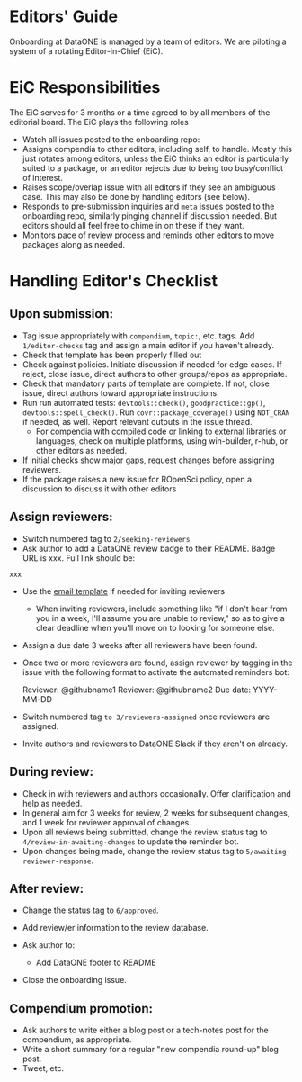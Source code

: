 # Editors' Guide

Onboarding at DataONE is managed by a team of editors.  We are piloting
a system of a rotating Editor-in-Chief (EiC).

# EiC Responsibilities

The EiC serves for 3 months or a time agreed to by all members of the editorial
board. The EiC plays the following roles

- Watch all issues posted to the onboarding repo:
-  Assigns compendia to other editors, including self, to handle. Mostly this just rotates among editors, unless the EiC thinks an editor is particularly suited to a package, or an editor rejects due to being too busy/conflict of interest.
- Raises scope/overlap issue with all editors if they see an ambiguous case.  This
may also be done by handling editors (see below). 
 - Responds to pre-submission inquiries and `meta` issues posted to the onboarding
 repo, similarly pinging channel if discussion needed.  But editors should all feel free to chime in on these if they want.
 - Monitors pace of review process and reminds other editors to move packages
 along as needed.

# Handling Editor's Checklist

## Upon submission:

-   Tag issue appropriately with `compendium`, `topic:`, etc. tags. Add `1/editor-checks` tag
    and assign a main editor if you haven't already.
-   Check that template has been properly filled out
-   Check against policies.
    Initiate discussion if needed for edge cases.
    If reject, close issue, direct authors to other groups/repos as appropriate.
-   Check that mandatory parts of template are complete.  If not, close issue,
    direct authors toward appropriate instructions.
-   Run run automated tests: `devtools::check()`, `goodpractice::gp()`, `devtools::spell_check()`. Run
    `covr::package_coverage()` using `NOT_CRAN` if needed, as well. Report
    relevant outputs in the issue thread.
    -   For compendia with compiled code or linking to external libraries or languages,
        check on multiple platforms, using win-builder, r-hub, or other editors
        as needed.
-   If initial checks show major gaps, request changes before assigning reviewers.
-   If the package raises a new issue for ROpenSci policy, open a discussion to discuss it with other
    editors
    
## Assign reviewers:

-   Switch numbered tag to `2/seeking-reviewers`
-   Ask author to add a DataONE review badge to their README. Badge URL is xxx. Full link should be:

```
xxx
```

-   Use the [email template](https://github.com/benmarwick/onboarding-reproducible-compendia/blob/master/review_request_template.md) if needed for inviting reviewers
    -   When inviting reviewers, include something like "if I don't hear from
        you in a week, I'll assume you are unable to review," so as to give a
        clear deadline when you'll move on to looking for someone else.
-   Assign a due date 3 weeks after all reviewers have been found.
-   Once two or more reviewers are found, assign reviewer by tagging in the issue with the
    following format to activate the automated reminders bot:
   
      Reviewer: @githubname1 
      Reviewer: @githubname2
      Due date: YYYY-MM-DD

-   Switch numbered tag `to 3/reviewers-assigned` once reviewers are assigned.
-   Invite authors and reviewers to DataONE Slack if they aren't on already.

## During review:

-   Check in with reviewers and authors occasionally. Offer clarification and help as needed.
-   In general aim for 3 weeks for review, 2 weeks for
    subsequent changes, and 1 week for reviewer approval of changes.
-   Upon all reviews being submitted, change the review status tag to
    `4/review-in-awaiting-changes` to update the reminder bot.
-   Upon changes being made, change the review status tag to `5/awaiting-reviewer-response`.
    
## After review:

-  Change the status tag to `6/approved`.
-   Add review/er information to the review database.

-   Ask author to:
    -   Add DataONE footer to README
-   Close the onboarding issue. 

## Compendium promotion:

-  Ask authors to write either a blog post or a tech-notes post for the compendium,
   as appropriate.
-   Write a short summary for a regular "new compendia round-up" blog post.
-   Tweet, etc.
